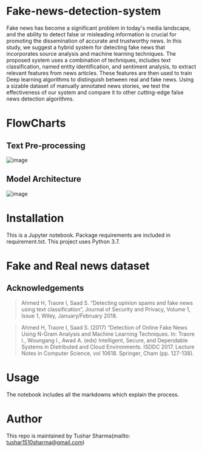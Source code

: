 # Fake-news-detection-system
Fake news has become a significant problem in today's media landscape, and the ability to detect false or misleading information is crucial for promoting the dissemination of accurate and trustworthy news. In this study, we suggest a hybrid system for detecting fake news that incorporates source analysis and machine learning techniques.
The proposed system uses a combination of techniques, includes text classification, named entity identification, and sentiment analysis, to extract relevant features from news articles. These features are then used to train Deep learning algorithms to distinguish between real and fake news. Using a sizable dataset of manually annotated news stories, we test the effectiveness of our system and compare it to other cutting-edge false news detection algorithms. 
# FlowCharts

## Text Pre-processing
![image](https://user-images.githubusercontent.com/99278664/236230409-d49bdbf3-a3da-4879-b60c-bd10882a04ec.png)

## Model Architecture
![image](https://user-images.githubusercontent.com/99278664/236230472-633fb6c4-461b-46d3-a600-58d3d90a3f0a.png)


# Installation
This is a Jupyter notebook. Package requirements are included in requirement.txt. This project uses Python 3.7. 

# Fake and Real news dataset
## Acknowledgements
> Ahmed H, Traore I, Saad S. “Detecting opinion spams and fake news using text classification”, Journal of Security and Privacy, Volume 1, Issue 1, Wiley, January/February 2018.

> Ahmed H, Traore I, Saad S. (2017) “Detection of Online Fake News Using N-Gram Analysis and Machine Learning Techniques. In: Traore I., Woungang I., Awad A. (eds) Intelligent, Secure, and Dependable Systems in Distributed and Cloud Environments. ISDDC 2017. Lecture Notes in Computer Science, vol 10618. Springer, Cham (pp. 127-138).


# Usage
The notebook includes all the markdowns which explain the process.

# Author
This repo is maintained by Tushar Sharma(mailto: tushar1510sharma@gmail.com)
